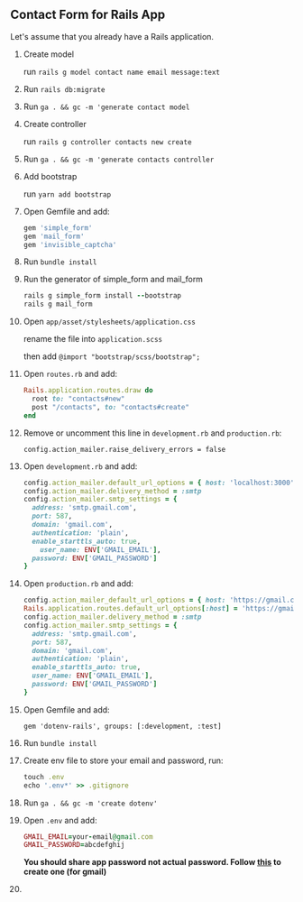 ## Contact Form for Rails App
Let's assume that you already have a Rails application. 

1. Create model

   run `rails g model contact name email message:text`
   
2. Run `rails db:migrate`

3. Run `ga . && gc -m 'generate contact model`

4. Create controller

   run `rails g controller contacts new create`
   
5. Run `ga . && gc -m 'generate contacts controller`

6. Add bootstrap 

   run `yarn add bootstrap`

7. Open Gemfile and add:

   ```ruby
   gem 'simple_form'
   gem 'mail_form'
   gem 'invisible_captcha'
   ```
   
8. Run `bundle install`

9. Run the generator of simple_form and mail_form

   ```ruby
   rails g simple_form install --bootstrap
   rails g mail_form
   ```

10. Open `app/asset/stylesheets/application.css`

    rename the file into `application.scss`
    
    then add `@import "bootstrap/scss/bootstrap";`
 
11. Open `routes.rb` and add:

    ```ruby
    Rails.application.routes.draw do
      root to: "contacts#new"
      post "/contacts", to: "contacts#create"
    end
    ```
    
12. Remove or uncomment this line in `development.rb` and `production.rb`:

    `config.action_mailer.raise_delivery_errors = false`
    
13. Open `development.rb` and add:

    ```ruby
    config.action_mailer.default_url_options = { host: 'localhost:3000' }
    config.action_mailer.delivery_method = :smtp
    config.action_mailer.smtp_settings = {
      address: 'smtp.gmail.com',
      port: 587,
      domain: 'gmail.com',
      authentication: 'plain',
      enable_starttls_auto: true,
        user_name: ENV['GMAIL_EMAIL'],
      password: ENV['GMAIL_PASSWORD']
    }
    ```
    
14. Open `production.rb` and add:

    ```ruby
    config.action_mailer_default_url_options = { host: 'https://gmail.com' }
    Rails.application.routes.default_url_options[:host] = 'https://gmail.com'
    config.action_mailer.delivery_method = :smtp
    config.action_mailer.smtp_settings = {
      address: 'smtp.gmail.com',
      port: 587,
      domain: 'gmail.com',
      authentication: 'plain',
      enable_starttls_auto: true,
      user_name: ENV['GMAIL_EMAIL'],
      password: ENV['GMAIL_PASSWORD']
    }
    ```
15. Open Gemfile and add:

    `gem 'dotenv-rails', groups: [:development, :test]`
    
16. Run `bundle install`

17. Create env file to store your email and password, run:

    ```ruby
    touch .env
    echo '.env*' >> .gitignore
    ```
    
18. Run `ga . && gc -m 'create dotenv'`

19. Open `.env` and add:

    ```ruby
    GMAIL_EMAIL=your-email@gmail.com
    GMAIL_PASSWORD=abcdefghij
    ```
    
    **You should share app password not actual password. Follow [this](https://support.google.com/mail/answer/185833?hl=en-GB) to create one (for gmail)**
    
 20. 
